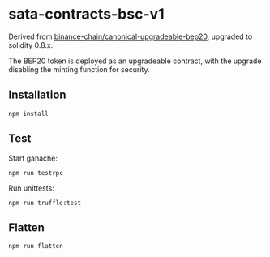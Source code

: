 # sata-contracts-bsc-v1

Derived from [binance-chain/canonical-upgradeable-bep20](https://github.com/binance-chain/canonical-upgradeable-bep20), upgraded to solidity 0.8.x.

The BEP20 token is deployed as an upgradeable contract, with the upgrade disabling the minting function for security.

## Installation

```shell script
npm install
```

## Test

Start ganache:
```shell script
npm run testrpc
```

Run unittests:
```shell script
npm run truffle:test
```

## Flatten

```shell script
npm run flatten
```